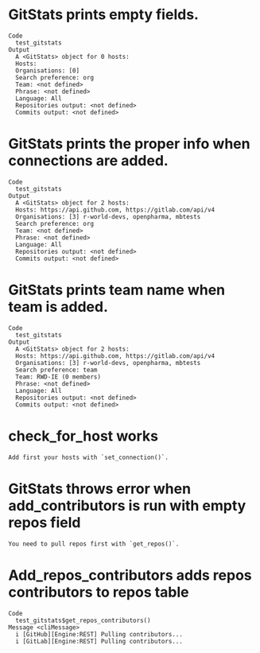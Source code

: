 # GitStats prints empty fields.

    Code
      test_gitstats
    Output
      A <GitStats> object for 0 hosts:
      Hosts: 
      Organisations: [0] 
      Search preference: org
      Team: <not defined>
      Phrase: <not defined>
      Language: All
      Repositories output: <not defined>
      Commits output: <not defined>

# GitStats prints the proper info when connections are added.

    Code
      test_gitstats
    Output
      A <GitStats> object for 2 hosts:
      Hosts: https://api.github.com, https://gitlab.com/api/v4
      Organisations: [3] r-world-devs, openpharma, mbtests
      Search preference: org
      Team: <not defined>
      Phrase: <not defined>
      Language: All
      Repositories output: <not defined>
      Commits output: <not defined>

# GitStats prints team name when team is added.

    Code
      test_gitstats
    Output
      A <GitStats> object for 2 hosts:
      Hosts: https://api.github.com, https://gitlab.com/api/v4
      Organisations: [3] r-world-devs, openpharma, mbtests
      Search preference: team
      Team: RWD-IE (0 members)
      Phrase: <not defined>
      Language: All
      Repositories output: <not defined>
      Commits output: <not defined>

# check_for_host works

    Add first your hosts with `set_connection()`.

# GitStats throws error when add_contributors is run with empty repos field

    You need to pull repos first with `get_repos()`.

# Add_repos_contributors adds repos contributors to repos table

    Code
      test_gitstats$get_repos_contributors()
    Message <cliMessage>
      i [GitHub][Engine:REST] Pulling contributors...
      i [GitLab][Engine:REST] Pulling contributors...

